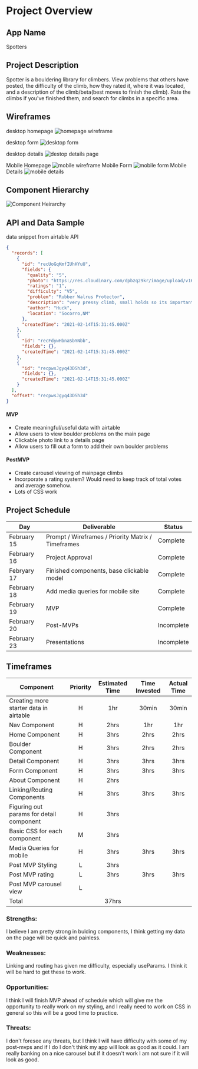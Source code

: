 # Project Overview

## App Name

Spotters

## Project Description

Spotter is a bouldering library for climbers. View problems that others have posted, the difficulty of the climb, how they rated it, where it was located, and a description of the climb/beta(best moves to finish the climb). Rate the climbs if you've finished them, and search for climbs in a specific area.

## Wireframes

desktop homepage
![homepage wireframe](https://res.cloudinary.com/dpbzq29kr/image/upload/c_scale,h_400/v1613336079/Screen_Shot_2021-02-14_at_3.54.15_PM_cifxcr.png)

desktop form
![desktop form](https://res.cloudinary.com/dpbzq29kr/image/upload/c_scale,h_400/v1613492544/Spotter/Screen_Shot_2021-02-16_at_11.22.11_AM_tblmji.png)

desktop details
![destop details page](https://res.cloudinary.com/dpbzq29kr/image/upload/c_scale,h_400/v1613492106/Spotter/Screen_Shot_2021-02-16_at_11.14.34_AM_itymgr.png)

Mobile Homepage
![mobile wireframe](https://res.cloudinary.com/dpbzq29kr/image/upload/c_scale,h_240/v1613431088/Spotter/Screen_Shot_2021-02-15_at_6.12.52_PM_lnolsv.png)
Mobile Form
![mobile form](https://res.cloudinary.com/dpbzq29kr/image/upload/c_scale,h_240/v1613493216/Spotter/Screen_Shot_2021-02-16_at_11.33.22_AM_x7126r.png)
Mobile Details
![mobile details](https://res.cloudinary.com/dpbzq29kr/image/upload/c_scale,h_240/v1613493216/Spotter/Screen_Shot_2021-02-16_at_11.26.11_AM_l2bvxe.png)

## Component Hierarchy

![Component Heirarchy](https://res.cloudinary.com/dpbzq29kr/image/upload/v1613334595/Screen_Shot_2021-02-14_at_3.29.40_PM_dbzoup.png)

## API and Data Sample

data snippet from airtable API

```json
{
  "records": [
    {
      "id": "recUoGqKmfIUhHYuU",
      "fields": {
        "quality": "5",
        "photo": "https://res.cloudinary.com/dpbzq29kr/image/upload/v1613317217/Screenshot_20210214-103820_2_ctmrr7.png",
        "ratings": "1",
        "difficulty": "V5",
        "problem": "Rubber Walrus Protector",
        "description": "very pressy climb, small holds so its important to stay tight to the wall. Make small moves moving up along the arete, keeping body tight.",
        "author": "Huck",
        "location": "Socorro,NM"
      },
      "createdTime": "2021-02-14T15:31:45.000Z"
    },
    {
      "id": "recFdywHbnaSbYNbb",
      "fields": {},
      "createdTime": "2021-02-14T15:31:45.000Z"
    },
    {
      "id": "recpwsJgyq43DSh3d",
      "fields": {},
      "createdTime": "2021-02-14T15:31:45.000Z"
    }
  ],
  "offset": "recpwsJgyq43DSh3d"
}
```

#### MVP

- Create meaningful/useful data with airtable
- Allow users to view boulder problems on the main page
- Clickable photo link to a details page
- Allow users to fill out a form to add their own boulder problems

#### PostMVP

- Create carousel viewing of mainpage climbs
- Incorporate a rating system? Would need to keep track of total votes and average somehow.
- Lots of CSS work

## Project Schedule

| Day         | Deliverable                                        | Status     |
| ----------- | -------------------------------------------------- | ---------- |
| February 15 | Prompt / Wireframes / Priority Matrix / Timeframes | Complete   |
| February 16 | Project Approval                                   | Complete   |
| Febryary 17 | Finished components, base clickable model          | Complete   |
| February 18 | Add media queries for mobile site                  | Complete   |
| February 19 | MVP                                                | Complete   |
| February 20 | Post-MVPs                                          | Incomplete |
| February 23 | Presentations                                      | Incomplete |

## Timeframes

| Component                                | Priority | Estimated Time | Time Invested | Actual Time |
| ---------------------------------------- | :------: | :------------: | :-----------: | :---------: |
| Creating more starter data in airtable   |    H     |      1hr       |     30min     |    30min    |
| Nav Component                            |    H     |      2hrs      |      1hr      |     1hr     |
| Home Component                           |    H     |      3hrs      |     2hrs      |    2hrs     |
| Boulder Component                        |    H     |      3hrs      |     2hrs      |    2hrs     |
| Detail Component                         |    H     |      3hrs      |     3hrs      |    3hrs     |
| Form Component                           |    H     |      3hrs      |     3hrs      |    3hrs     |
| About Component                          |    H     |      2hrs      |               |             |
| Linking/Routing Components               |    H     |      3hrs      |     3hrs      |    3hrs     |
| Figuring out params for detail component |    H     |      3hrs      |               |             |
| Basic CSS for each component             |    M     |      3hrs      |               |             |
| Media Queries for mobile                 |    H     |      3hrs      |     3hrs      |    3hrs     |
| Post MVP Styling                         |    L     |      3hrs      |               |             |
| Post MVP rating                          |    L     |      3hrs      |     3hrs      |    3hrs     |
| Post MVP carousel view                   |    L     |                |               |
| Total                                    |          |     37hrs      |               |             |

### Strengths:

I believe I am pretty strong in bulding components, I think getting my data on the page will be quick and painless.

### Weaknesses:

Linking and routing has given me difficulty, especially useParams. I think it will be hard to get these to work.

### Opportunities:

I think I will finish MVP ahead of schedule which will give me the opportunity to really work on my styling, and I really need to work on CSS in general so this will be a good time to practice.

### Threats:

I don't foresee any threats, but I think I will have difficulty with some of my post-mvps and if I do I don't think my app will look as good as it could. I am really banking on a nice carousel but if it doesn't work I am not sure if it will look as good.
